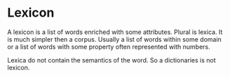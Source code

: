 # Lexicon
A lexicon is a list of words enriched with some attributes. Plural is lexica. It is much simpler then a corpus. Usually a list of words within some domain or a list of words with some property often represented with numbers.

Lexica do not contain the semantics of the word. So a dictionaries is not lexicon. 